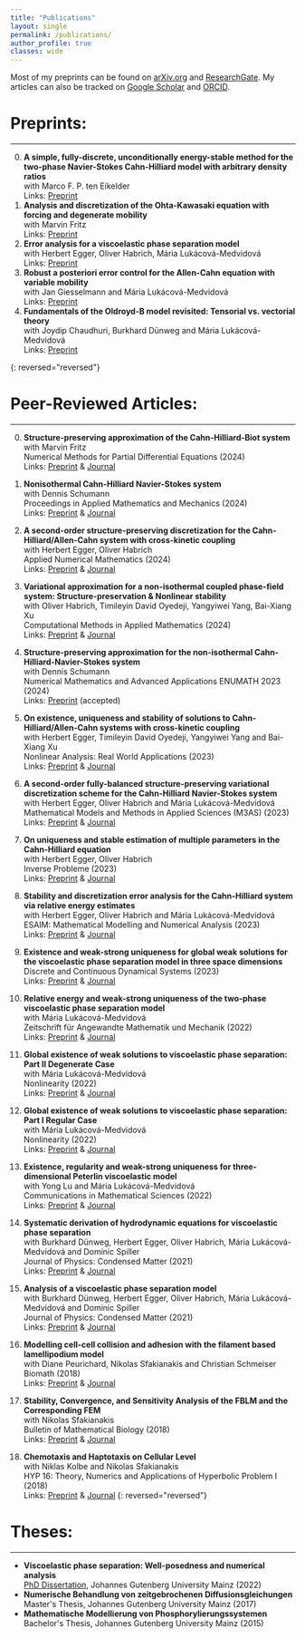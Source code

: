 ```yaml
---
title: "Publications"
layout: single
permalink: /publications/
author_profile: true
classes: wide
---
```


Most of my preprints can be found on [arXiv.org](http://arxiv.org/a/brunk_a_1) and [ResearchGate](https://www.researchgate.net/profile/Aaron-Brunk). 
My articles can also be tracked on [Google Scholar](https://scholar.google.com/citations?user=h5e5aTkAAAAJ&hl=de) and [ORCID](https://orcid.org/0000-0003-4987-2398).

Preprints:
==================
* * *
0. **A simple, fully-discrete, unconditionally energy-stable method for the two-phase Navier-Stokes Cahn-Hilliard model with arbitrary density ratios**\
with Marco F. P. ten Eikelder\
Links: [Preprint](https://arxiv.org/abs/2504.00688) 
0. **Analysis and discretization of the Ohta-Kawasaki equation with forcing and degenerate mobility**\
with Marvin Fritz\
Links: [Preprint](https://arxiv.org/abs/2411.09498) 
0. **Error analysis for a viscoelastic phase separation model**\
with Herbert Egger, Oliver Habrich, Mária Lukácová-Medvidová\
Links: [Preprint](https://arxiv.org/abs/2407.01803) 
0. **Robust a posteriori error control for the Allen-Cahn equation with variable mobility**\
with Jan Giesselmann and Mária Lukácová-Medvidová \
Links: [Preprint](https://arxiv.org/abs/2403.08898) 
0. **Fundamentals of the Oldroyd-B model revisited: Tensorial vs. vectorial theory**\
with Joydip Chaudhuri, Burkhard Dünweg and Mária Lukácová-Medvidová\
Links: [Preprint](https://arxiv.org/abs/2308.01326) 

{: reversed="reversed"}

Peer-Reviewed Articles:
==================
* * *

0. **Structure-preserving approximation of the Cahn-Hilliard-Biot system**\
with Marvin Fritz\
Numerical Methods for Partial Differential Equations (2024)\
Links: [Preprint](https://arxiv.org/abs/2407.12349) & [Journal](https://doi.org/10.1002/num.23159)

0. **Nonisothermal Cahn-Hilliard Navier-Stokes system**\
with Dennis Schumann\
Proceedings in Applied Mathematics and Mechanics (2024)\
Links: [Preprint](https://arxiv.org/abs/2405.13936) & [Journal](https://doi.org/10.1002/pamm.202400060)

0. **A second-order structure-preserving discretization for the Cahn-Hilliard/Allen-Cahn system with cross-kinetic coupling**\
with Herbert Egger, Oliver Habrich\
Applied Numerical Mathematics (2024)\
Links: [Preprint](https://arxiv.org/abs/2308.01638) & [Journal](https://doi.org/10.1016/j.apnum.2024.07.016)

0. **Variational approximation for a non-isothermal coupled phase-field system: Structure-preservation & Nonlinear stability**\
with Oliver Habrich, Timileyin David Oyedeji, Yangyiwei Yang, Bai-Xiang Xu\
Computational Methods in Applied Mathematics (2024)\
Links: [Preprint](https://arxiv.org/abs/2312.14566) & [Journal](https://doi.org/10.1515/cmam-2023-0274)

0. **Structure-preserving approximation for the non-isothermal Cahn-Hilliard-Navier-Stokes system**\
with Dennis Schumann\
Numerical Mathematics and Advanced Applications ENUMATH 2023 (2024)\
Links: [Preprint](https://arxiv.org/abs/2402.00147) (accepted)

0. **On existence, uniqueness and stability of solutions to Cahn-Hilliard/Allen-Cahn systems with cross-kinetic coupling**\
with Herbert Egger, Timileyin David Oyedeji, Yangyiwei Yang and Bai-Xiang Xu\
Nonlinear Analysis: Real World Applications (2023)\
Links: [Preprint](https://arxiv.org/abs/2211.07153) & [Journal](https://doi.org/10.1016/j.nonrwa.2023.104051) 

0. **A second-order fully-balanced structure-preserving variational discretization scheme for the Cahn-Hilliard Navier-Stokes system**\
with Herbert Egger, Oliver Habrich and Mária Lukácová-Medvidová\
Mathematical Models and Methods in Applied Sciences (M3AS) (2023)\
Links: [Preprint](https://arxiv.org/abs/2209.03849) & [Journal](https://doi.org/10.1142/S0218202523500562) 

0. **On uniqueness and stable estimation of multiple parameters in the Cahn-Hilliard equation**\
with Herbert Egger, Oliver Habrich\
Inverse Probleme (2023)\
Links: [Preprint](https://arxiv.org/abs/2208.10201) & [Journal](https://doi.org/10.1088/1361-6420/acca44)

0. **Stability and discretization error analysis for the Cahn-Hilliard system via relative energy estimates**\
with Herbert Egger, Oliver Habrich and Mária Lukácová-Medvidová\
ESAIM: Mathematical Modelling and Numerical Analysis (2023)\
Links: [Preprint](https://arxiv.org/abs/2102.05704) & [Journal](https://doi.org/10.1051/m2an/2023017)

0. **Existence and weak-strong uniqueness for global weak solutions for the viscoelastic phase separation model in three space dimensions**\
 Discrete and Continuous Dynamical Systems (2023) \
Links: [Preprint](https://arxiv.org/abs/2208.01374) & [Journal](https://www.aimsciences.org/article/doi/10.3934/dcds.2023004)

0. **Relative energy and weak-strong uniqueness of the two-phase viscoelastic phase separation model**\
with Mária Lukácová-Medvidová\
Zeitschrift für Angewandte Mathematik und Mechanik (2022)\
Links: [Preprint](https://arxiv.org/abs/2104.00589) & [Journal](https://doi.org/10.1002/zamm.202100240)

0. **Global existence of weak solutions to viscoelastic phase separation: Part II Degenerate Case**\
with Mária Lukácová-Medvidová\
Nonlinearity (2022)\
Links: [Preprint](https://arxiv.org/abs/2004.14790) & [Journal](https://iopscience.iop.org/article/10.1088/1361-6544/ac591e)

0. **Global existence of weak solutions to viscoelastic phase separation: Part I Regular Case**\
with Mária Lukácová-Medvidová\
Nonlinearity (2022)\
Links: [Preprint](https://arxiv.org/abs/1907.03480) & [Journal](https://iopscience.iop.org/article/10.1088/1361-6544/ac5920)

0. **Existence, regularity and weak-strong uniqueness for three-dimensional Peterlin viscoelastic model**\
with Yong Lu and Mária Lukácová-Medvidová\
Communications in Mathematical Sciences (2022)\
Links: [Preprint](https://arxiv.org/abs/2102.02422) & [Journal](https://www.intlpress.com/site/pub/pages/journals/items/cms/content/vols/0020/0001/a006/)

0. **Systematic derivation of hydrodynamic equations for viscoelastic phase separation**\
with Burkhard Dünweg, Herbert Egger, Oliver Habrich, Mária Lukácová-Medvidová and Dominic Spiller\
Journal of Physics: Condensed Matter (2021)\
Links: [Preprint](https://arxiv.org/abs/2102.00771) & [Journal](https://iopscience.iop.org/article/10.1088/1361-648X/ac0d17)

0. **Analysis of a viscoelastic phase separation model**\
with Burkhard Dünweg, Herbert Egger, Oliver Habrich, Mária Lukácová-Medvidová and Dominic Spiller\
Journal of Physics: Condensed Matter (2021)\
Links: [Preprint](https://arxiv.org/abs/2012.04234) & [Journal](https://iopscience.iop.org/article/10.1088/1361-648X/abeb13)

0. **Modelling cell-cell collision and adhesion with the filament based lamellipodium model**\
with Diane Peurichard, Nikolas Sfakianakis and Christian Schmeiser\
Biomath (2018)\
Links: [Preprint](https://arxiv.org/abs/1809.07852) & [Journal](https://biomath.math.bas.bg/biomath/index.php/biomath/article/view/j.biomath.2018.11.097)

0. **Stability, Convergence, and Sensitivity Analysis of the FBLM and the Corresponding FEM**\
with Nikolas Sfakianakis\
Bulletin of Mathematical Biology (2018)\
Links: [Preprint](https://arxiv.org/abs/1801.09247) & [Journal](https://link.springer.com/article/10.1007/s11538-018-0460-0)

0. **Chemotaxis and Haptotaxis on Cellular Level**\
with Niklas Kolbe and Nikolas Sfakianakis\
HYP 16: Theory, Numerics and Applications of Hyperbolic Problem I (2018)\
Links: [Preprint](https://arxiv.org/abs/2102.00771) & [Journal](https://doi.org/10.1007/978-3-319-91545-6_20)
{: reversed="reversed"}


Theses:
==================
* * *


* **Viscoelastic phase separation: Well-posedness and numerical analysis**\
  [PhD Dissertation](https://openscience.ub.uni-mainz.de/handle/20.500.12030/6777), Johannes Gutenberg University Mainz (2022)
* **Numerische Behandlung von zeitgebrochenen Diffusionsgleichungen**\
Master's Thesis, Johannes Gutenberg University Mainz (2017)
* **Mathematische Modellierung von Phosphorylierungssystemen**\
Bachelor's Thesis, Johannes Gutenberg University Mainz (2015)
